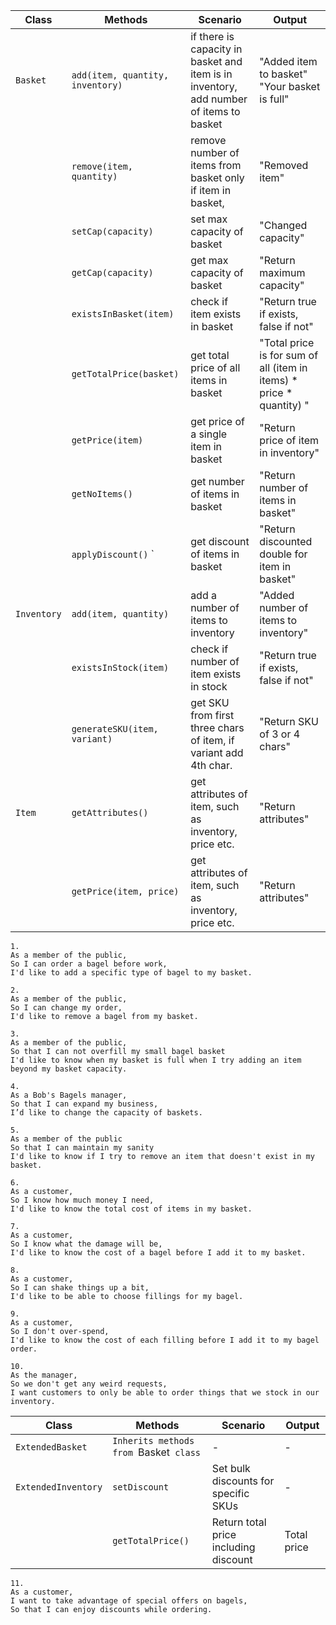 
| Class       | Methods                          | Scenario                                                                                | Output                                                               |
|-------------|----------------------------------|-----------------------------------------------------------------------------------------|----------------------------------------------------------------------|
| `Basket   ` | `add(item, quantity, inventory)` | if there is capacity in basket and item is in inventory, add number of items to basket  | "Added item to basket" "Your basket is full"                         |
|             | `remove(item, quantity)        ` | remove number of items from basket only if item in basket,                              | "Removed item"                                                       |
|             | `setCap(capacity)              ` | set max capacity of basket                                                              | "Changed capacity"                                                   | 
|             | `getCap(capacity)              ` | get max capacity of basket                                                              | "Return maximum capacity"                                            |
|             | `existsInBasket(item)          ` | check if item exists in basket                                                          | "Return true if exists, false if not"                                |
|             | `getTotalPrice(basket)         ` | get total price of all items in basket                                                  | "Total price is for sum of all (item in items) * price * quantity) " |
|             | `getPrice(item)                ` | get price of a single item in basket                                                    | "Return price of item in inventory"                                  | 
|             | `getNoItems()                  ` | get number of items in basket                                                           | "Return number of items in basket"                                   |
|             | `applyDiscount()`              ` | get discount of items in basket                                                         | "Return discounted double for item in basket"                        |
| `Inventory` | `add(item, quantity)           ` | add a number of items to inventory                                                      | "Added number of items to inventory"                                 |
|             | `existsInStock(item)           ` | check if number of item exists in stock                                                 | "Return true if exists, false if not"                                |
|             | `generateSKU(item, variant)    ` | get SKU from first three chars of item, if variant add 4th char.                        | "Return SKU of 3 or 4 chars"                                         |
| `Item     ` | `getAttributes()               ` | get attributes of item, such as inventory, price etc.                                   | "Return attributes"                                                  |
|             | `getPrice(item, price)         ` | get attributes of item, such as inventory, price etc.                                   | "Return attributes"                                                  |


```
1.
As a member of the public,
So I can order a bagel before work,
I'd like to add a specific type of bagel to my basket.
```

```
2.
As a member of the public,
So I can change my order,
I'd like to remove a bagel from my basket.
```
```
3.
As a member of the public,
So that I can not overfill my small bagel basket
I'd like to know when my basket is full when I try adding an item beyond my basket capacity.
```
```
4.
As a Bob's Bagels manager,
So that I can expand my business,
I’d like to change the capacity of baskets.
```
```
5.
As a member of the public
So that I can maintain my sanity
I'd like to know if I try to remove an item that doesn't exist in my basket.
```
```
6.
As a customer,
So I know how much money I need,
I'd like to know the total cost of items in my basket.
```
```
7.
As a customer,
So I know what the damage will be,
I'd like to know the cost of a bagel before I add it to my basket.
```
```
8.
As a customer,
So I can shake things up a bit,
I'd like to be able to choose fillings for my bagel.
```
```
9.
As a customer,
So I don't over-spend,
I'd like to know the cost of each filling before I add it to my bagel order.
```
```
10.
As the manager,
So we don't get any weird requests,
I want customers to only be able to order things that we stock in our inventory.
```

| Class                | Methods                                | Scenario                                | Output      |
|----------------------|----------------------------------------|-----------------------------------------|-------------|
| `ExtendedBasket`     | `Inherits methods from `Basket` class` | -                                       | -           |
| `ExtendedInventory`  | `setDiscount`                          | Set bulk discounts for specific SKUs    | -           |
|                      | `getTotalPrice()`                      | Return total price including discount   | Total price |

```
11. 
As a customer,
I want to take advantage of special offers on bagels,
So that I can enjoy discounts while ordering.
```